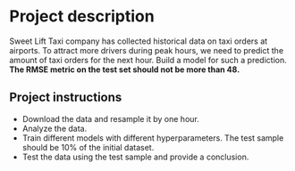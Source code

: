 # Project description
Sweet Lift Taxi company has collected historical data on taxi orders at airports. To attract more drivers during peak hours, we need to predict the amount of taxi orders for the next hour. Build a model for such a prediction.  **The RMSE metric on the test set should not be more than 48.**

## Project instructions
- Download the data and resample it by one hour.
- Analyze the data.
- Train different models with different hyperparameters. The test sample should be 10% of the initial dataset.
- Test the data using the test sample and provide a conclusion.


